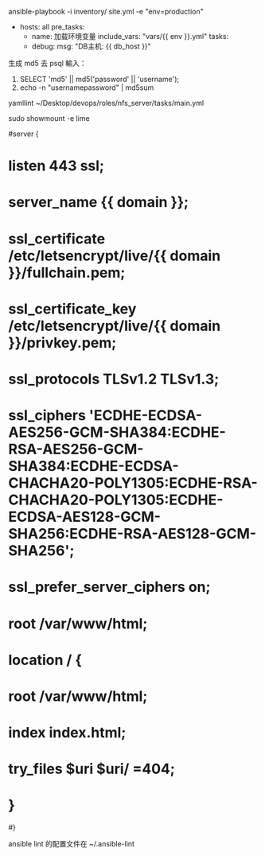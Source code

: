 ansible-playbook -i inventory/ site.yml -e "env=production"



- hosts: all
  pre_tasks:
    - name: 加载环境变量
      include_vars: "vars/{{ env }}.yml"
  tasks:
    - debug:
        msg: "DB主机: {{ db_host }}"

生成 md5 去 psql 輸入： 
1) SELECT 'md5' || md5('password' || 'username'); 
2) echo -n "usernamepassword" | md5sum


yamllint ~/Desktop/devops/roles/nfs_server/tasks/main.yml 


sudo showmount -e lime


#server {
#    listen 443 ssl;
#    server_name {{ domain }}; 
#
#    ssl_certificate /etc/letsencrypt/live/{{ domain }}/fullchain.pem;
#    ssl_certificate_key /etc/letsencrypt/live/{{ domain }}/privkey.pem;
#
#    ssl_protocols TLSv1.2 TLSv1.3;
#    ssl_ciphers 'ECDHE-ECDSA-AES256-GCM-SHA384:ECDHE-RSA-AES256-GCM-SHA384:ECDHE-ECDSA-CHACHA20-POLY1305:ECDHE-RSA-CHACHA20-POLY1305:ECDHE-ECDSA-AES128-GCM-SHA256:ECDHE-RSA-AES128-GCM-SHA256';
#    ssl_prefer_server_ciphers on;
#
#    root /var/www/html;
#
#    location / {
#        root /var/www/html;
#        index index.html;
#        try_files $uri $uri/ =404;
#    }
#}

ansible lint 的配置文件在 ~/.ansible-lint


